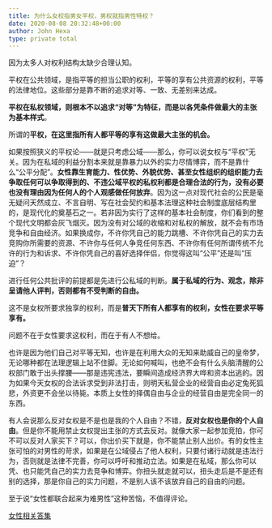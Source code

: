 ```yaml
---
title: 为什么女权指男女平权，男权就指男性特权？
date: 2020-08-08 20:32:48+00:00
author: John Hexa
type: private total
---
```

因为太多人对权利结构太缺少合理认知。 

平权在公共领域，是指平等的担当公职的权利，平等的享有公共资源的权利，平等的法律地位。这些部分是靠不断的追求对等、一致、无差别来达成。

**平权在私权领域，则根本不以追求“对等”为特征，而是以各凭条件做最大的主张为基本样式**。

所谓的**平权，**在这里指**所有人都平等的享有这做最大主张的机会。**

如果按照狭义的平权论——就是只考虑公域——那么，你可以说女权与“平权”无关。因为在私域的利益分割本来就是靠暴力以外的实力尽情博弈，而不是靠什么“公平分配”。**女性靠生育能力、性优势、外貌优势、甚至女性组织的组织能力去争取任何可以争取得到的、不违公域平权的私权利都是合理合法的行为，没有必要也没有理由因为任何人的个人观感做任何放弃**。因为这一点对现代社会的公民是毫无疑问天然成立、不言自明、写在社会契约和基本法理这种社会制度底层结构里的，是现代化的奠基石之一。若非因为实行了这样的基本社会制度，你们看到的整个现代文明都会灰飞烟灭。因为没有对公域的收缩和对私权的解放，就不会有市场竞争和自由经济。如果换成你，不许你凭自己的能力跳槽、不许你凭自己的实力去竞购你所需要的资源、不许你与任何人争竞任何东西、不许你有任何所谓传统不允许的行为和诉求、不许你凭自己的喜好选择伴侣，你觉得这叫“公平”还是叫“压迫”？

进行任何公共批评的前提都是先进行公私域的判断。**属于私域的行为、观念，除非呈请他人评判，否则都有不受判断的自由。**

这不是女权所要求独享的权利，而是**普天下所有人都享有的权利，女性在要求平等享有。**

问题不在于女性要求这权利，而在于有人不想给。

也许是因为他们自己对平等无知，也许是在利用大众的无知来助威自己的皇帝梦，无论哪种都在法理逻辑上站不住脚。无论如何喊叫，也绝不会有什么头脑清醒的公权部门敢于出头撑腰——那是违宪违法，要瞬间造成经济界大哗和资本出逃的。因为如果今天女权的合法诉求受到非法打击，则明天私营企业的经营自由必定兔死狐悲，外资更不会坐以待毙。本质上女性的择偶自由与企业的经营自由是完全同一的东西。

有人会说那么反对女权是不是也是我的个人自由？不错，**反对女权也是你的个人自由**。但是你不能用禁止女权提出主张的方式去反对。就像大家一起参加竞拍，你可不可以反对人家买下？可以，你出价买下就是，你不能禁止别人出价。有的女性主张可怕的对男性的苛求，如果是在公域侵占了他人权利，只要付诸行动就是违法行为，否则就是法律不完善，你可以呼吁和推动立法。如果是在私域，那么你可以凭、也只能凭自己的实力去竞争和博弈。你扭头就走就可以，扭头走后是不是还有别的选择，那是你自己的实力问题，不是别人该不该放弃自己的自由的问题。

至于说“女性都联合起来为难男性”这种苦恼，不值得评论。

[女性相关答集](https://zhihu.com/collection/369876193)

